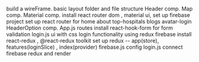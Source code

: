 build a wireFrame.
basic layout folder and file structure
Header comp.
Map comp.
Material comp.
install react router dom , material ui, set up firebase project
set up react router for home about top-hospitals blogs avatar-login
    HeaderOption comp.
    App.js routes
install react-hook-form for form validation
login.js ui with css
login functionality using redux firebase
    install react-redux , @react-redux toolkit
    set up redux -- app(store), features(loginSlice) , index(provider)
    firebase.js config
    login.js connect firebase redux and render 
